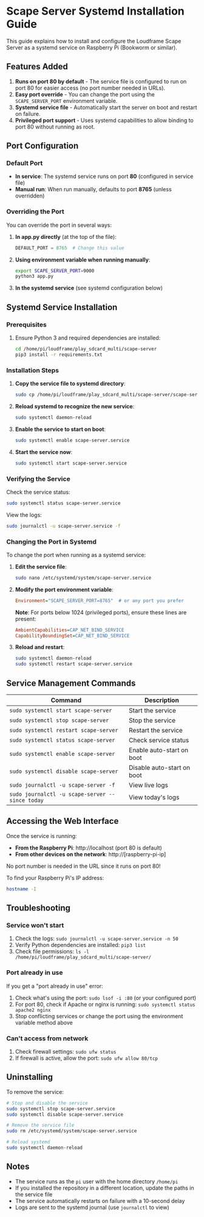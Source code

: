 # Scape Server Systemd Installation Guide

This guide explains how to install and configure the Loudframe Scape Server as a systemd service on Raspberry Pi (Bookworm or similar).

## Features Added

1. **Runs on port 80 by default** - The service file is configured to run on port 80 for easier access (no port number needed in URLs).
2. **Easy port override** - You can change the port using the `SCAPE_SERVER_PORT` environment variable.
3. **Systemd service file** - Automatically start the server on boot and restart on failure.
4. **Privileged port support** - Uses systemd capabilities to allow binding to port 80 without running as root.

## Port Configuration

### Default Port
- **In service**: The systemd service runs on port **80** (configured in service file)
- **Manual run**: When run manually, defaults to port **8765** (unless overridden)

### Overriding the Port

You can override the port in several ways:

1. **In app.py directly** (at the top of the file):
   ```python
   DEFAULT_PORT = 8765  # Change this value
   ```

2. **Using environment variable when running manually**:
   ```bash
   export SCAPE_SERVER_PORT=9000
   python3 app.py
   ```

3. **In the systemd service** (see systemd configuration below)

## Systemd Service Installation

### Prerequisites

1. Ensure Python 3 and required dependencies are installed:
   ```bash
   cd /home/pi/loudframe/play_sdcard_multi/scape-server
   pip3 install -r requirements.txt
   ```

### Installation Steps

1. **Copy the service file to systemd directory**:
   ```bash
   sudo cp /home/pi/loudframe/play_sdcard_multi/scape-server/scape-server.service /etc/systemd/system/
   ```

2. **Reload systemd to recognize the new service**:
   ```bash
   sudo systemctl daemon-reload
   ```

3. **Enable the service to start on boot**:
   ```bash
   sudo systemctl enable scape-server.service
   ```

4. **Start the service now**:
   ```bash
   sudo systemctl start scape-server.service
   ```

### Verifying the Service

Check the service status:
```bash
sudo systemctl status scape-server.service
```

View the logs:
```bash
sudo journalctl -u scape-server.service -f
```

### Changing the Port in Systemd

To change the port when running as a systemd service:

1. **Edit the service file**:
   ```bash
   sudo nano /etc/systemd/system/scape-server.service
   ```

2. **Modify the port environment variable**:
   ```ini
   Environment="SCAPE_SERVER_PORT=8765"  # or any port you prefer
   ```

   **Note**: For ports below 1024 (privileged ports), ensure these lines are present:
   ```ini
   AmbientCapabilities=CAP_NET_BIND_SERVICE
   CapabilityBoundingSet=CAP_NET_BIND_SERVICE
   ```

3. **Reload and restart**:
   ```bash
   sudo systemctl daemon-reload
   sudo systemctl restart scape-server.service
   ```

## Service Management Commands

| Command | Description |
|---------|-------------|
| `sudo systemctl start scape-server` | Start the service |
| `sudo systemctl stop scape-server` | Stop the service |
| `sudo systemctl restart scape-server` | Restart the service |
| `sudo systemctl status scape-server` | Check service status |
| `sudo systemctl enable scape-server` | Enable auto-start on boot |
| `sudo systemctl disable scape-server` | Disable auto-start on boot |
| `sudo journalctl -u scape-server -f` | View live logs |
| `sudo journalctl -u scape-server --since today` | View today's logs |

## Accessing the Web Interface

Once the service is running:

- **From the Raspberry Pi**: http://localhost (port 80 is default)
- **From other devices on the network**: http://[raspberry-pi-ip]

No port number is needed in the URL since it runs on port 80!

To find your Raspberry Pi's IP address:
```bash
hostname -I
```

## Troubleshooting

### Service won't start
1. Check the logs: `sudo journalctl -u scape-server.service -n 50`
2. Verify Python dependencies are installed: `pip3 list`
3. Check file permissions: `ls -l /home/pi/loudframe/play_sdcard_multi/scape-server/`

### Port already in use
If you get a "port already in use" error:
1. Check what's using the port: `sudo lsof -i :80` (or your configured port)
2. For port 80, check if Apache or nginx is running: `sudo systemctl status apache2 nginx`
3. Stop conflicting services or change the port using the environment variable method above

### Can't access from network
1. Check firewall settings: `sudo ufw status`
2. If firewall is active, allow the port: `sudo ufw allow 80/tcp`

## Uninstalling

To remove the service:

```bash
# Stop and disable the service
sudo systemctl stop scape-server.service
sudo systemctl disable scape-server.service

# Remove the service file
sudo rm /etc/systemd/system/scape-server.service

# Reload systemd
sudo systemctl daemon-reload
```

## Notes

- The service runs as the `pi` user with the home directory `/home/pi`
- If you installed the repository in a different location, update the paths in the service file
- The service automatically restarts on failure with a 10-second delay
- Logs are sent to the systemd journal (use `journalctl` to view)
